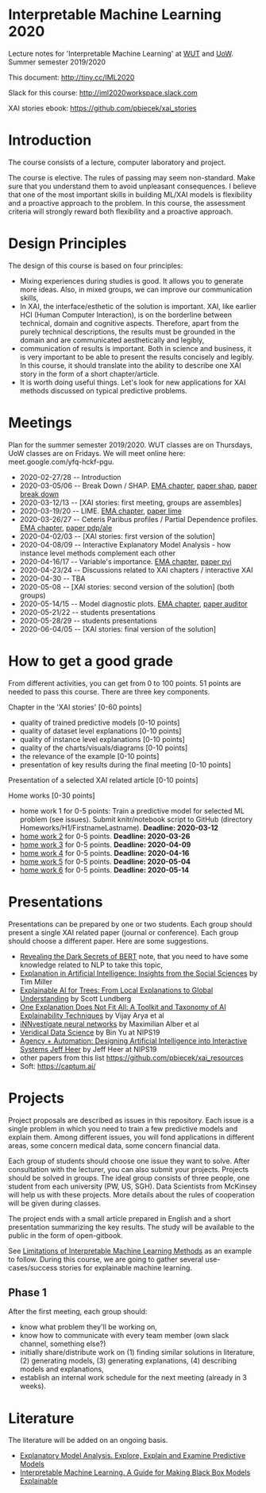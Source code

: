 # Interpretable Machine Learning 2020

Lecture notes for 'Interpretable Machine Learning' at [WUT](https://usosweb.usos.pw.edu.pl/kontroler.php?_action=katalog2/przedmioty/pokazPrzedmiot&kod=1120-IN000-MSP-0501) and [UoW](https://usosweb.uw.edu.pl/kontroler.php?_action=katalog2/przedmioty/pokazPrzedmiot&kod=1000-1M18WUM). Summer semester 2019/2020

This document: http://tiny.cc/IML2020

Slack for this course: http://iml2020workspace.slack.com

XAI stories ebook: https://github.com/pbiecek/xai_stories

# Introduction

The course consists of a lecture, computer laboratory and project.

The course is elective. The rules of passing may seem non-standard. Make sure that you understand them to avoid unpleasant consequences.
I believe that one of the most important skills in building ML/XAI models is flexibility and a proactive approach to the problem. In this course, the assessment criteria will strongly reward both flexibility and a proactive approach.

# Design Principles

The design of this course is based on four principles:

- Mixing experiences during studies is good. It allows you to generate more ideas. Also, in mixed groups, we can improve our communication skills,
- In XAI, the interface/esthetic of the solution is important. XAI, like earlier HCI (Human Computer Interaction), is on the borderline between technical, domain and cognitive aspects. Therefore, apart from the purely technical descriptions, the results must be grounded in the domain and are communicated aesthetically and legibly, 
- communication of results is important. Both in science and business, it is very important to be able to present the results concisely and legibly. In this course, it should translate into the ability to describe one XAI story in the form of a short chapter/article.
- It is worth doing useful things. Let's look for new applications for XAI methods discussed on typical predictive problems.


# Meetings

Plan for the summer semester 2019/2020. WUT classes are on Thursdays, UoW classes are on Fridays. We will meet online here: meet.google.com/yfq-hckf-pgu.


* 2020-02-27/28 -- Introduction
* 2020-03-05/06 -- Break Down / SHAP. [EMA chapter](https://pbiecek.github.io/ema/breakDown.html), [paper shap](http://papers.nips.cc/paper/7062-a-unified-approach-to-interpreting-model-predictions), [paper break down](https://arxiv.org/abs/1903.11420)
* 2020-03-12/13 -- [XAI stories: first meeting, groups are assembles]
* 2020-03-19/20 -- LIME. [EMA chapter](https://pbiecek.github.io/ema/LIME.html), [paper lime](https://arxiv.org/abs/1602.04938)
* 2020-03-26/27 -- Ceteris Paribus profiles / Partial Dependence profiles. [EMA chapter](https://pbiecek.github.io/ema/partialDependenceProfiles.html), [paper pdp/ale](https://cran.r-project.org/web/packages/ALEPlot/vignettes/AccumulatedLocalEffectPlot.pdf)
* 2020-04-02/03 -- [XAI stories: first version of the solution]
* 2020-04-08/09 --  Interactive Explanatory Model Analysis - how instance level methods complement each other
* 2020-04-16/17 -- Variable's importance. [EMA chapter](https://pbiecek.github.io/ema/featureImportance.html), [paper pvi](https://arxiv.org/abs/1801.01489)
* 2020-04-23/24 -- Discussions related to XAI chapters / interactive XAI
* 2020-04-30 --  TBA
* 2020-05-08 --  [XAI stories: second version of the solution] (both groups)
* 2020-05-14/15 -- Model diagnostic plots. [EMA chapter](https://pbiecek.github.io/ema/residualDiagnostic.html), [paper auditor](https://arxiv.org/abs/1809.07763)
* 2020-05-21/22 -- students presentations
* 2020-05-28/29 -- students presentations
* 2020-06-04/05 -- [XAI stories: final version of the solution]

# How to get a good grade

From different activities, you can get from 0 to 100 points. 51 points are needed to pass this course.
There are three key components.

Chapter in the 'XAI stories' [0-60 points]
 - quality of trained predictive models [0-10 points]
 - quality of dataset level explanations [0-10 points]
 - quality of instance level explanations [0-10 points]
 - quality of the charts/visuals/diagrams [0-10 points]
 - the relevance of the example [0-10 points]
 - presentation of key results during the final meeting [0-10 points]

Presentation of a selected XAI related article [0-10 points]

Home works [0-30 points]
 - home work 1 for 0-5 points: Train a predictive model for selected ML problem (see issues). Submit knitr/notebook script to GitHub (directory Homeworks/H1/FirstnameLastname). **Deadline: 2020-03-12**
 - [home work 2](https://github.com/pbiecek/InterpretableMachineLearning2020/blob/master/Homeworks/H2/README.md) for 0-5 points. **Deadline: 2020-03-26**
 - [home work 3](https://github.com/pbiecek/InterpretableMachineLearning2020/blob/master/Homeworks/H3/README.md) for 0-5 points. **Deadline: 2020-04-09**
 - [home work 4](https://github.com/pbiecek/InterpretableMachineLearning2020/blob/master/Homeworks/H4/README.md) for 0-5 points. **Deadline: 2020-04-16**
 - [home work 5](https://github.com/pbiecek/InterpretableMachineLearning2020/blob/master/Homeworks/H5/README.md) for 0-5 points. **Deadline: 2020-05-04**
 - [home work 6](https://github.com/pbiecek/InterpretableMachineLearning2020/blob/master/Homeworks/H6/README.md) for 0-5 points. **Deadline: 2020-05-14**


# Presentations

Presentations can be prepared by one or two students. Each group should present a single XAI related paper (journal or conference). Each group should choose a different paper. Here are some suggestions.

* [Revealing the Dark Secrets of BERT](https://arxiv.org/abs/1908.08593) note, that you need to have some knowledge related to NLP to take this topic,
* [Explanation in Artificial Intelligence: Insights from the Social Sciences](https://arxiv.org/pdf/1706.07269.pdf) by Tim Miller
* [Explainable AI for Trees: From Local Explanations to Global Understanding](https://arxiv.org/abs/1905.04610) by Scott Lundberg
* [One Explanation Does Not Fit All: A Toolkit and Taxonomy of AI Explainability Techniques](https://arxiv.org/abs/1909.03012) by Vijay Arya et al
* [iNNvestigate neural networks](https://arxiv.org/abs/1808.04260) by Maximilian Alber et al
* [Veridical Data Science](https://slideslive.com/38921720/veridical-data-science) by Bin Yu at NIPS19
* [Agency + Automation: Designing Artificial Intelligence into Interactive Systems
Jeff Heer](https://slideslive.com/38921798/agency-automation-designing-artificial-intelligence-into-interactive-systems) by Jeff Heer at NIPS19
* other papers from this list https://github.com/pbiecek/xai_resources
* Soft: https://captum.ai/


# Projects

Project proposals are described as issues in this repository. Each issue is a single problem in which you need to train a few predictive models and explain them. Among different issues, you will fond applications in different areas, some concern medical data, some concern financial data. 

Each group of students should choose one issue they want to solve. After consultation with the lecturer, you can also submit your projects.
Projects should be solved in groups. The ideal group consists of three people, one student from each university (PW, US, SGH).
Data Scientists from McKinsey will help us with these projects. More details about the rules of cooperation will be given during classes.

The project ends with a small article prepared in English and a short presentation summarizing the key results. The study will be available to the public in the form of open-gitbook. 

See [Limitations of Interpretable Machine Learning Methods](https://compstat-lmu.github.io/iml_methods_limitations/) as an example to follow. During this course, we are going to gather several use-cases/success stories for explainable machine learning.

## Phase 1

After the first meeting, each group should:

- know what problem they'll be working on,
- know how to communicate with every team member (own slack channel, something else?)
- initially share/distribute work on (1) finding similar solutions in literature, (2) generating models, (3) generating explanations, (4) describing models and explanations, 
- establish an internal work schedule for the next meeting (already in 3 weeks).


# Literature

The literature will be added on an ongoing basis. 

* [Explanatory Model Analysis. Explore, Explain and Examine Predictive Models](https://pbiecek.github.io/ema/)
* [Interpretable Machine Learning. A Guide for Making Black Box Models Explainable](https://christophm.github.io/interpretable-ml-book/)
